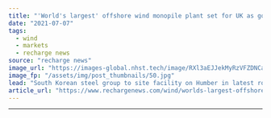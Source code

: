 ```yaml
---
title: "'World's largest' offshore wind monopile plant set for UK as government chips in"
date: "2021-07-07"
tags: 
  - wind
  - markets
  - recharge news
source: "recharge news"
image_url: "https://images-global.nhst.tech/image/RXl3aEJJekMyRzVFZDNCaXp4cGNNZzROci9VN1M3TmZzTnk5SU5DaW1kND0=/nhst/binary/f45cc0d32f663f16e5ed4ae3bee21917"
image_fp: "/assets/img/post_thumbnails/50.jpg"
lead: "South Korean steel group to site facility on Humber in latest round of UK investments"
article_url: "https://www.rechargenews.com/wind/worlds-largest-offshore-wind-monopile-plant-set-for-uk-as-government-chips-in/2-1-1036405"
---
```


---
